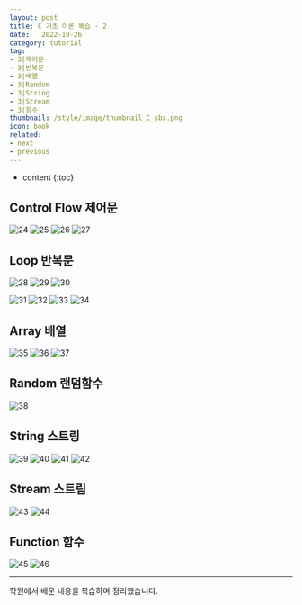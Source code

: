 ```yaml
---
layout: post
title: C 기초 이론 복습 - 2
date:   2022-10-26
category: tutorial
tag:
- 3|제어문
- 3|반복문
- 3|배열
- 3|Random
- 3|String
- 3|Stream
- 3|함수
thumbnail: /style/image/thumbnail_C_sbs.png
icon: book
related:
- next
- previous
---
```



* content
{:toc}

## Control Flow 제어문

![24](https://user-images.githubusercontent.com/116151781/235894141-b3224ad9-ca1a-4759-a32d-989077361b97.JPG)
![25](https://user-images.githubusercontent.com/116151781/235894160-a41f9f0b-fec2-49d0-9267-ad5b10a5e3b1.JPG)
![26](https://user-images.githubusercontent.com/116151781/235894785-e6ba4b07-ec73-4b31-b879-5a6b4bb7735f.JPG)
![27](https://user-images.githubusercontent.com/116151781/235894859-da3f5e05-2ab4-4a2e-beb2-88e9e1b9869a.JPG)


## Loop 반복문

![28](https://user-images.githubusercontent.com/116151781/235894960-f78ab54d-64f7-40ce-a778-91bbe08b389c.JPG)
![29](https://user-images.githubusercontent.com/116151781/235894993-61415440-83b3-4bc9-b12c-c392bfe6728a.JPG)
![30](https://user-images.githubusercontent.com/116151781/235895027-0511bfa5-8333-4dbb-92a3-d68f96665980.JPG)

![31](https://user-images.githubusercontent.com/116151781/235895077-83bc9f3b-a963-48ea-a313-94f9e69cd212.JPG)
![32](https://user-images.githubusercontent.com/116151781/235895096-8df2112c-c189-4b02-9f6b-42d7b0a8e3d2.JPG)
![33](https://user-images.githubusercontent.com/116151781/235895121-84d8b3ed-55b9-42a5-8e9b-2d704d59c7ac.JPG)
![34](https://user-images.githubusercontent.com/116151781/235895155-605c9c61-b292-40e1-8a61-ef9fe0f77829.JPG)


## Array 배열

![35](https://user-images.githubusercontent.com/116151781/235895199-009d7050-8303-463b-8431-839f3f23683d.JPG)
![36](https://user-images.githubusercontent.com/116151781/235895216-c09dbba2-9e33-43d2-ab1a-99ce69626e94.JPG)
![37](https://user-images.githubusercontent.com/116151781/235895251-1a72b01c-a7fd-440d-9622-acdfe1be2762.JPG)


## Random 랜덤함수

![38](https://user-images.githubusercontent.com/116151781/235895275-07d99f7f-4f0e-4086-a7a8-6768f0847e80.JPG)


## String 스트링

![39](https://user-images.githubusercontent.com/116151781/235895344-4646eb8e-4593-4db4-bcce-26de4da44102.JPG)
![40](https://user-images.githubusercontent.com/116151781/235895496-52fd74fd-9c17-4879-b636-bde70d048d97.JPG)
![41](https://user-images.githubusercontent.com/116151781/235895545-39480ca7-9869-4cf0-bf35-1f8ea23cb6c6.JPG)
![42](https://user-images.githubusercontent.com/116151781/235895569-26d4d1e5-ea40-4061-b21a-519249396fd4.JPG)


## Stream 스트림

![43](https://user-images.githubusercontent.com/116151781/235903380-1fa95335-0ae9-4506-9005-0432c45e52e0.JPG)
![44](https://user-images.githubusercontent.com/116151781/235903397-9dacda05-0d1f-409f-88b0-d57e2f4321f3.JPG)


## Function 함수

![45](https://user-images.githubusercontent.com/116151781/235903461-f8f19436-f766-4833-adef-ef94b5b2e477.JPG)
![46](https://user-images.githubusercontent.com/116151781/235903487-73b871a7-cac9-4fd8-a66f-4ced1f916c40.JPG)  
  
***
학원에서 배운 내용을 복습하며 정리했습니다.